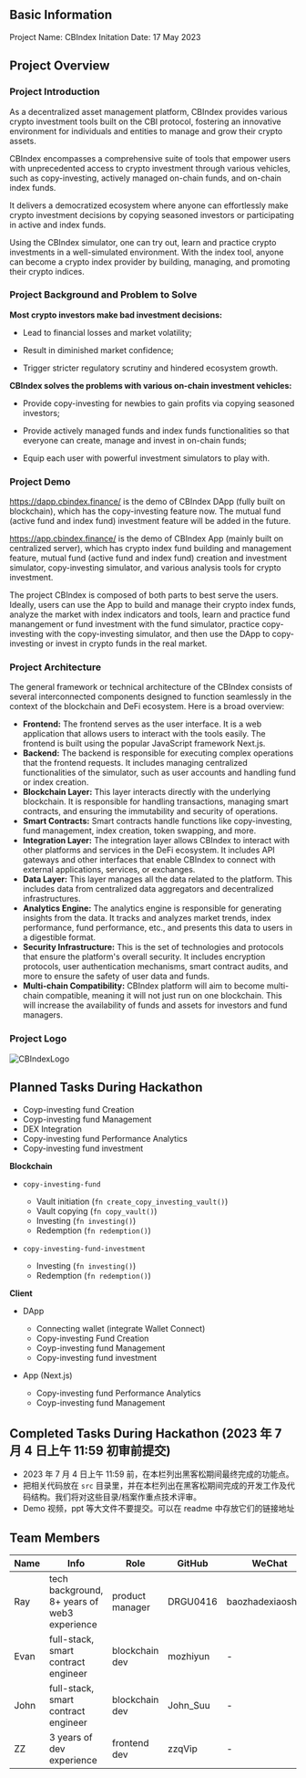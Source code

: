 ## Basic Information

Project Name: CBIndex
Initation Date: 17 May 2023

## Project Overview

### Project Introduction


As a decentralized asset management platform, CBIndex provides various crypto investment tools built on the CBI protocol, fostering an innovative environment for individuals and entities to manage and grow their crypto assets.

CBIndex encompasses a comprehensive suite of tools that empower users with unprecedented access to crypto investment through various vehicles, such as copy-investing, actively managed on-chain funds, and on-chain index funds.

It delivers a democratized ecosystem where anyone can effortlessly make crypto investment decisions by copying seasoned investors or participating in active and index funds.

Using the CBIndex simulator, one can try out, learn and practice crypto investments in a well-simulated environment. With the index tool, anyone can become a crypto index provider by building, managing, and promoting their crypto indices.

### Project Background and Problem to Solve

**Most crypto investors make bad investment decisions:**

- Lead to financial losses and market volatility;

- Result in diminished market confidence;

- Trigger stricter regulatory scrutiny and hindered ecosystem growth.

**CBIndex solves the problems with various on-chain investment vehicles:**

- Provide copy-investing for newbies to gain profits via copying seasoned investors;


- Provide actively managed funds and index funds functionalities so that everyone can create, manage and invest in on-chain funds;

- Equip each user with powerful investment simulators to play with.

### Project Demo

https://dapp.cbindex.finance/ is the demo of CBIndex DApp (fully built on blockchain), which has the copy-investing feature now. The mutual fund (active fund and index fund) investment feature will be added in the future.

https://app.cbindex.finance/ is the demo of CBIndex App (mainly built on centralized server), which has crypto index fund building and management feature, mutual fund (active fund and index fund) creation and investment simulator, copy-investing simulator, and various analysis tools for crypto investment.

The project CBIndex is composed of both parts to best serve the users. Ideally, users can use the App to build and manage their crypto index funds, analyze the market with index indicators and tools, learn and practice fund manangement or fund investment with the fund simulator, practice copy-investing with the copy-investing simulator, and then use the DApp to copy-investing or invest in crypto funds in the real market.

### Project Architecture


The general framework or technical architecture of the CBIndex consists of several interconnected components designed to function seamlessly in the context of the blockchain and DeFi ecosystem. Here is a broad overview:

- **Frontend:** The frontend serves as the user interface. It is a web application that allows users to interact with the tools easily. The frontend is built using the popular JavaScript framework Next.js.
- **Backend:** The backend is responsible for executing complex operations that the frontend requests. It includes managing centralized functionalities of the simulator, such as user accounts and handling fund or index creation.
- **Blockchain Layer:** This layer interacts directly with the underlying blockchain. It is responsible for handling transactions, managing smart contracts, and ensuring the immutability and security of operations.
- **Smart Contracts:** Smart contracts handle functions like copy-investing, fund management, index creation, token swapping, and more.
- **Integration Layer:** The integration layer allows CBIndex to interact with other platforms and services in the DeFi ecosystem. It includes API gateways and other interfaces that enable CBIndex to connect with external applications, services, or exchanges.
- **Data Layer:** This layer manages all the data related to the platform. This includes data from centralized data aggregators and decentralized infrastructures.
- **Analytics Engine:** The analytics engine is responsible for generating insights from the data. It tracks and analyzes market trends, index performance, fund performance, etc., and presents this data to users in a digestible format.
- **Security Infrastructure:** This is the set of technologies and protocols that ensure the platform's overall security. It includes encryption protocols, user authentication mechanisms, smart contract audits, and more to ensure the safety of user data and funds.
- **Multi-chain Compatibility:** CBIndex platform will aim to become multi-chain compatible, meaning it will not just run on one blockchain. This will increase the availability of funds and assets for investors and fund managers.

### Project Logo

![CBIndexLogo](https://ipfs.io/ipfs/QmeRAn9YwAmeq4i6WwA8t4qCzqb5kpwx1o2u9B3Gu6m4sp?filename=CBIndex_logo_square_480_solid_black.png "CBIndex Logo")

## Planned Tasks During Hackathon

- Coyp-investing fund Creation
- Coyp-investing fund Management
- DEX Integration
- Copy-investing fund Performance Analytics
- Copy-investing fund investment

**Blockchain**

- `copy-investing-fund`

  - Vault initiation (`fn create_copy_investing_vault()`)
  - Vault copying (`fn copy_vault()`)
  - Investing (`fn investing()`)
  - Redemption (`fn redemption()`)

- `copy-investing-fund-investment`
  - Investing (`fn investing()`)
  - Redemption (`fn redemption()`)

**Client**

- DApp

  - Connecting wallet (integrate Wallet Connect)
  - Copy-investing Fund Creation
  - Coyp-investing fund Management
  - Copy-investing fund investment

- App (Next.js)
  - Copy-investing fund Performance Analytics
  - Coyp-investing fund Management

## Completed Tasks During Hackathon (2023 年 7 月 4 日上午 11:59 初审前提交)


- 2023 年 7 月 4 日上午 11:59 前，在本栏列出黑客松期间最终完成的功能点。
- 把相关代码放在 `src` 目录里，并在本栏列出在黑客松期间完成的开发工作及代码结构。我们将对这些目录/档案作重点技术评审。
- Demo 视频，ppt 等大文件不要提交。可以在 readme 中存放它们的链接地址

## Team Members

| Name   | Info   | Role   | GitHub | WeChat |
| ------ | ------ | ------ | ------ | ------ |
| Ray | tech background, 8+ years of web3 experience | product manager | DRGU0416 | baozhadexiaoshitou |
| Evan | full-stack, smart contract engineer | blockchain dev | mozhiyun | - |
| John | full-stack, smart contract engineer | blockchain dev | John_Suu | - |
| ZZ | 3 years of dev experience | frontend dev | zzqVip | - |

